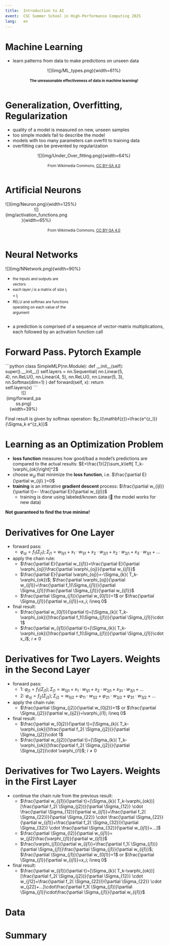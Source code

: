 ```yaml
---
title:  Introduction to AI
event:  CSC Summer School in High-Performance Computing 2025
lang:   en
---
```



# Machine Learning

- learn patterns from data to make predictions on unseen data

<div class="column"  style="width:99%; text-align: center;">
  ![](img/ML_types.png){width=61%}
  
  <small>**The unreasonable effectiveness of data in machine learning!**</small>
</div>



# Generalization, Overfitting, Regularization

- quality of a model is measured on new, unseen samples
- too simple models fail to describe the model
- models with too many parameters can overfit to training data
- overfitting can be prevented by regularization

<div class="column"  style="width:99%; text-align: center;">
  ![](img/Under_Over_fitting.png){width=64%}

  <small>From Wikimedia Commons, [CC BY-SA 4.0](https://creativecommons.org/licenses/by-sa/4.0/)</small>
</div>

# Artificial Neurons

<div class="column"  style="width:57%">
  ![](img/Neuron.png){width=125%}
</div>
<div class="column"  style="width:39%; text-align: center;">
  ![](img/activation_functions.png){width=65%}
</div>



<div class="column"  style="width:99%; text-align: center;">

  <small>From Wikimedia Commons, [CC BY-SA 4.0](https://creativecommons.org/licenses/by-sa/4.0/)</small>
</div>

#  Neural Networks

<div class="column"  style="width:58%">
  ![](img/NNetwork.png){width=90%}
</div>

<div class="column"  style="width:40%">

  - <small>the inputs and outputs are vectors </small>
  - <small>each layer $j$ is a matrix of size $l_{i}\times l_j$</small>
  - <small>RELU and softmax are functions operating on each value of the argument</small>

</div>

  - a prediction is comprised of a sequence of vector-matrix multiplications, each followed by an activation function call

    
# Forward Pass. Pytorch Example
 
<div class="column"  style="width:75%">
```python
class SimpleMLP(nn.Module):
    def __init__(self):
        super().__init__()
        self.layers = nn.Sequential(
            nn.Linear(5, 4),
            nn.ReLU(),
            nn.Linear(4, 5),
            nn.ReLU(),
            nn.Linear(5, 3),
            nn.Softmax(dim=1)
        )
    def forward(self, x):
        return self.layers(x)
```
</div>

<div class="column"  style="width:23%; text-align: center;">
![](img/forward_pass.png){width=39%}
</div>

Final result is given by softmax operation: 
$y_l(\mathbf{z})=\frac{e^{z_l}}{\Sigma_k e^{z_k}}$

# Learning as an Optimization Problem

- **loss function** measures how good/bad a model’s predictions are compared to the actual results: $E=\frac{1}{2}\sum_k\left[ T_k- \varphi_{ok}\right]^2$
- choose $w_{ijl}$ that minimize the **loss function**, i.e.
$\frac{\partial E} {\partial w_{ijl} }=0$
- **training** is an interative **gradient descent** process: $\frac{\partial w_{ijl}}{\partial t}=- \frac{\partial E}{\partial w_{ijl}}$
  -  training is done using labeled/known data (&#x1F91E; the model works for new data)
  
**Not guaranteed to find the true minima!**

# Derivatives for One Layer 

- forward pass:
     - $\varphi_{oj}=f_{1}( \Sigma_{j1}); \Sigma_{j1}= w_{0j1}+ x_1 \cdot w_{1j1}+ x_2 \cdot w_{2j1}+ x_2 \cdot w_{2j1}+ x_3 \cdot w_{3j1}+...$
- apply the chain rule:
     - $\frac{\partial E}{\partial w_{ij1}}=\frac{\partial E}{\partial \varphi_{oj}}\frac{\partial \varphi_{oj}}{\partial w_{ij1}}$
     - $\frac{\partial E}{\partial \varphi_{oj}}=-\Sigma_{k}( T_k-\varphi_{ok})$; $\frac{\partial \varphi_{oj}}{\partial w_{ij1}}=\frac{\partial f_1(\Sigma_{j1})}{\partial \Sigma_{j1}}\frac{\partial \Sigma_{j1}}{\partial w_{ij1}}$
     - $\frac{\partial \Sigma_{j1}}{\partial w_{0j1}}=1$ or $\frac{\partial \Sigma_{j1}}{\partial w_{ij1}}=x_i; i\neq 0$
- final result:
     - $\frac{\partial w_{0j1}}{\partial t}=[\Sigma_{k}( T_k-\varphi_{ok})]\frac{\partial f_1(\Sigma_{j1})}{\partial \Sigma_{j1}}\cdot 1$
     - $\frac{\partial w_{ij1}}{\partial t}=[\Sigma_{k}( T_k-\varphi_{ok})]\frac{\partial f_1(\Sigma_{j1})}{\partial \Sigma_{j1}}\cdot x_i$; $i\neq 0$


# Derivatives for Two Layers. Weights in the Second Layer

- forward pass: 
     - 1: $\varphi_{j1}=f_{1}( \Sigma_{j1}); \Sigma_{j1}= w_{0j1}+ x_1 \cdot w_{1j1}+ x_2 \cdot w_{2j1}+ x_{31} \cdot w_{3j1}+...$
     - 2: $\varphi_{oj}=f_{2}( \Sigma_{j2}); \Sigma_{j2}= w_{0j2}+\varphi_{11} \cdot w_{1j2}+\varphi_{21} \cdot w_{2j2}+\varphi_{31} \cdot w_{3j2}+...$
- apply the chain rule:
     - $\frac{\partial \Sigma_{j2}}{\partial w_{0j2}}=1$ or $\frac{\partial \Sigma_{j2}}{\partial w_{ij2}}=\varphi_{i1}; i\neq 0$
- final result:
     - $\frac{\partial w_{0j2}}{\partial t}=[\Sigma_{k}( T_k-\varphi_{ok})]\frac{\partial f_2( \Sigma_{j2})}{\partial \Sigma_{j2}}\cdot 1$
     - $\frac{\partial w_{ij2}}{\partial t}=[\Sigma_{k}( T_k-\varphi_{ok})]\frac{\partial f_2( \Sigma_{j2})}{\partial \Sigma_{j2}}\cdot \varphi_{i1}$; $i\neq 0$
       

# Derivatives for Two Layers. Weights in the First Layer


- continue the chain rule from the previous result:
     - $\frac{\partial w_{ij1}}{\partial t}=[\Sigma_{k}( T_k-\varphi_{ok})][\frac{\partial f_2( \Sigma_{j2})}{\partial \Sigma_{12}} \cdot \frac{\partial \Sigma_{12}}{\partial w_{ij1}}+\frac{\partial f_2( \Sigma_{22})}{\partial \Sigma_{22}} \cdot \frac{\partial \Sigma_{22}}{\partial w_{ij1}}+\frac{\partial f_2( \Sigma_{32})}{\partial \Sigma_{32}} \cdot \frac{\partial \Sigma_{32}}{\partial w_{ij1}}+...]$
     - $\frac{\partial \Sigma_{l2}}{\partial w_{ij1}}= w_{jl2}\frac{\varphi_{j1}}{\partial w_{ij1}}$
     - $\frac{\varphi_{j1}}{\partial w_{ij1}}=\frac{\partial f_1( \Sigma_{j1})}{\partial \Sigma_{j1}}\frac{\partial \Sigma_{j1}}{\partial w_{ij1}}$; $\frac{\partial \Sigma_{j1}}{\partial w_{0j1}}=1$ or $\frac{\partial \Sigma_{j1}}{\partial w_{ij1}}=x_i; i\neq 0$
- final result:
     - $\frac{\partial w_{ij1}}{\partial t}=[\Sigma_{k}( T_k-\varphi_{ok})][\frac{\partial f_2( \Sigma_{j2})}{\partial \Sigma_{12}} \cdot  w_{j12}+\frac{\partial f_2( \Sigma_{22})}{\partial \Sigma_{22}} \cdot  w_{j22}+...]\cdot\frac{\partial f_1( \Sigma_{j1})}\partial \Sigma_{j1}}\cdot\frac{\partial \Sigma_{j1}}{\partial w_{ij1}}$
       
# Data


# Summary
